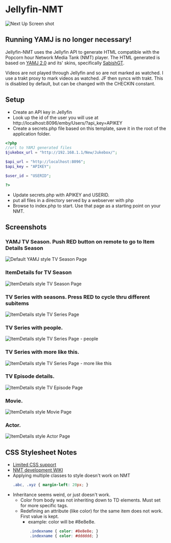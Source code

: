 # Jellyfin-NMT

![Next Up Screen shot](../assets/NextUp.png)

## Running YAMJ is no longer necessary!

Jellyfin-NMT uses the Jellyfin API to generate HTML compatible with the Popcorn hour Network Media Tank (NMT) player. The HTML generated is based on [YAMJ 2.0](https://github.com/YAMJ/yamj-v2) and its' skins, specifically [SabishGT](http://www.gt-projects.net/news.php).

Videos are not played through Jellyfin and so are not marked as watched. I use a trakt proxy to mark videos as watched. JF then syncs with trakt. This is disabled by default, but can be changed with the CHECKIN constant.

## Setup

- Create an API key in Jellyfin
- Look up the id of the user you will use at http://localhost:8096/emby/Users/?api_key=APIKEY
- Create a secrets.php file based on this template, save it in the root of the application folder.

```php
<?php
//url to YAMJ generated files
$jukebox_url = "http://192.168.1.1/New/Jukebox/";

$api_url = "http://localhost:8096";
$api_key = "APIKEY";

$user_id = "USERID";

?>
```

- Update secrets.php with APIKEY and USERID.
- put all files in a directory served by a webserver with php
- Browse to index.php to start. Use that page as a starting point on your NMT.

## Screenshots

### YAMJ TV Season. Push RED button on remote to go to Item Details Season
![Default YAMJ style TV Season Page](../assets/Season_YAMJ.png)

### ItemDetails for TV Season
![ItemDetails style TV Season Page](../assets/Season.png)

### TV Series with seasons. Press RED to cycle thru different subitems
![ItemDetails style TV Series Page](../assets/Series.png)

### TV Series with people.
![ItemDetails style TV Series Page - people](../assets/Series_people.png)

### TV Series with more like this.
![ItemDetails style TV Series Page - more like this](../assets/Series_more.png)

### TV Episode details.
![ItemDetails style TV Episode Page](../assets/Episode.png)

### Movie.
![ItemDetails style Movie Page](../assets/Movie.png)

### Actor.
![ItemDetails style Actor Page](../assets/Actor.png)


## CSS Stylesheet Notes
- [Limited CSS support](http://files.syabas.com/networkedmediatank/www.networkedmediatank.com/download/docs/NMT_stylesheet_20080118.htm)
- [NMT development WIKI](http://www.networkedmediatank.com/wiki/index.php/Main_Page)
- Applying multiple classes to style doesn't work on NMT
    ```css
    .abc, .xyz { margin-left: 20px; }
    ```
- Inheritance seems weird, or just doesn't work.
  - Color from body was not inheriting down to TD elements. Must set for more specific tags.
  - Redefining an attribute (like color) for the same item does not work. First value is kept.
    - example: color will be #8e8e8e.
    ```css
        .indexname { color: #8e8e8e; }
        .indexname { color: #dddddd; }
    ```


